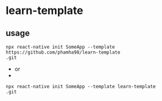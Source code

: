 # learn-template
 
## usage
```
npx react-native init SomeApp --template https://github.com/phamha98/learn-template
.git
```

- or
- 
```
npx react-native init SomeApp --template learn-template
.git
```
